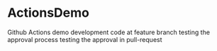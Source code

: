# ActionsDemo
Github Actions demo
development code at feature branch
testing the approval process
testing the approval in pull-request

